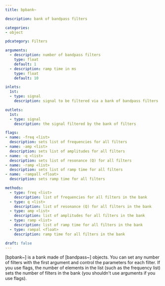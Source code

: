 ```yaml
---
title: bpbank~

description: bank of bandpass filters

categories:
- object

pdcategory: Filters

arguments:
  - description: number of bandpass filters
    type: float
    default: 1
  - description: ramp time in ms
    type: float
    default: 10

inlets:
  1st:
  - type: signal
    description: signal to be filtered via a bank of bandpass filters

outlets:
  1st:
  - type: signal
    description: the signal filtered by the bank of filters

flags:
- name: -freq <list>
  description: sets list of frequencies for all filters
- name: -amp <list>
  description: sets list of amplitudes for all filters
- name: -q <list>
  description: sets list of resonance (Q) for all filters
- name: -ramp <list>
  description: sets list of ramp time for all filters
- name: -rampall <float>
  description: sets ramp time for all filters

methods:
  - type: freq <list>
    description: list of frequencies for all filters in the bank
  - type: q <list>
    description: list of resonance (Q) for all filters in the bank
  - type: amp <list>
    description: list of amplitudes for all filters in the bank
  - type: ramp <list>
    description: list of ramp time for all filters in the bank
  - type: rampal <float>
    description: ramp time for all filters in the bank

draft: false
---
```


[bpbank~] is a bank made of [bandpass~] objects. You can set any number of filters with the first argument and control the parameters for each filter. If you use flags, the number of elements in the list (such as the frequency list) sets the number of filters in the bank (you shouldn't use arguments if you use flags).
